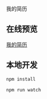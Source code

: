 我的简历

## 在线预览

[我的简历](https://xiaogliu.github.io/resume)

## 本地开发

```bash
npm install
```

```bash
npm run watch
```
